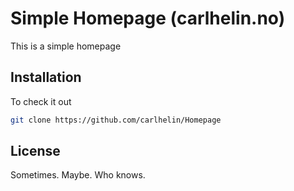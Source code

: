 # Simple Homepage (carlhelin.no)

This is a simple homepage

## Installation

To check it out

```bash
git clone https://github.com/carlhelin/Homepage
```

## License

Sometimes. Maybe. Who knows.
